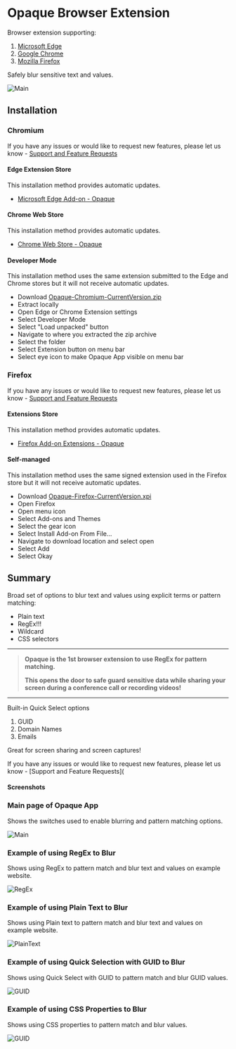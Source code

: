 # Opaque Browser Extension
Browser extension supporting:

1. [Microsoft Edge](https://www.microsoft.com/en-us/edge)
2. [Google Chrome](https://www.google.com/chrome/)
3. [Mozilla Firefox](https://www.mozilla.org/en-US/firefox/new/)

Safely blur sensitive text and values. 

![Main](./Images/RegExMarque.png)

## Installation

### Chromium

If you have any issues or would like to request new features, please let us know - [Support and Feature Requests](https://github.com/OpaqueApp/ChromiumBrowserExtension/issues)

#### Edge Extension Store

This installation method provides automatic updates.

- [Microsoft Edge Add-on - Opaque](https://microsoftedge.microsoft.com/addons/detail/opaque/bkemibmknilgdabdljohbheedpcfoiom)

#### Chrome Web Store

This installation method provides automatic updates.

- [Chrome Web Store - Opaque](https://chrome.google.com/webstore/detail/opaque/fkmddlioggaohebmgmmhjfapibidoicd)

#### Developer Mode

This installation method uses the same extension submitted to the Edge and Chrome stores but it will not receive automatic updates.

- Download [Opaque-Chromium-CurrentVersion.zip](https://github.com/OpaqueApp/ChromiumBrowserExtension/raw/main/Opaque-Chromium-CurrentVersion.zip)
- Extract locally
- Open Edge or Chrome Extension settings
- Select Developer Mode
- Select "Load unpacked" button
- Navigate to where you extracted the zip archive
- Select the folder
- Select Extension button on menu bar
- Select eye icon to make Opaque App visible on menu bar

### Firefox

If you have any issues or would like to request new features, please let us know - [Support and Feature Requests](https://github.com/OpaqueApp/FirefoxBrowserExtension/issues)

#### Extensions Store

This installation method provides automatic updates.

- [Firefox Add-on Extensions - Opaque](https://addons.mozilla.org/en-US/firefox/addon/opaqueapp/)

#### Self-managed

This installation method uses the same signed extension used in the Firefox store but it will not receive automatic updates.

- Download [Opaque-Firefox-CurrentVersion.xpi](https://github.com/OpaqueApp/FirefoxBrowserExtension/raw/main/Opaque-Chromium-CurrentVersion.xpi)
- Open Firefox
- Open menu icon
- Select Add-ons and Themes
- Select the gear icon
- Select Install Add-on From File...
- Navigate to download location and select open
- Select Add
- Select Okay

## Summary

Broad set of options to blur text and values using explicit terms or pattern matching:

- Plain text
- RegEx!!!
- Wildcard
- CSS selectors

------

> **Opaque is the 1st browser extension to use RegEx for pattern matching.**
>
> **This opens the door to safe guard sensitive data while sharing your screen during a conference call or recording videos!**

------

Built-in Quick Select options

1. GUID
2. Domain Names
3. Emails

Great for screen sharing and screen captures!

If you have any issues or would like to request new features, please let us know - [Support and Feature Requests](

#### Screenshots

### Main page of Opaque App 

Shows the switches used to enable blurring and pattern matching options.

![Main](./Images/Intro.png)

### Example of using RegEx to Blur

Shows using RegEx to pattern match and blur text and values on example website.

![RegEx](./Images/RegEx.png)

### Example of using Plain Text to Blur

Shows using Plain text to pattern match and blur text and values on example website.

![PlainText](./Images/PlainText.png)

### Example of using Quick Selection with GUID to Blur

Shows using Quick Select with GUID to pattern match and blur GUID values.

![GUID](./Images/QuickSelect.png)

### Example of using CSS Properties to Blur

Shows using CSS properties to pattern match and blur values.

![GUID](./Images/CSS.png)
